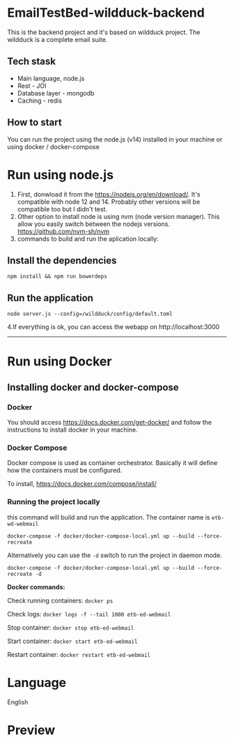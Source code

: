 # EmailTestBed-wildduck-backend

This is the backend project and it's based on wildduck project. The wildduck is a complete email suite. 

## Tech stask
- Main language, node.js
- Rest - JOI 
- Database layer - mongodb
- Caching - redis

## How to start

You can run the project using the node.js (v14) installed in your machine or using docker / docker-compose


# Run using node.js

1. First, donwload it from the https://nodejs.org/en/download/. It's compatible with node 12 and 14. Probably other versions
will be compatible too but I didn't test.
2. Other option to install node is using nvm (node version manager). This allow you easily switch between the nodejs versions. https://github.com/nvm-sh/nvm
3. commands to build and run the aplication locally:

## Install the dependencies 

`npm install && npm run bowerdeps`

## Run the application

`node server.js --config=/wildduck/config/default.toml`

4.If everything is ok, you can access the webapp on http://localhost:3000

----------
# Run using Docker

## Installing docker and docker-compose

### Docker

You should access https://docs.docker.com/get-docker/ and follow the instructions to install docker in your machine.

### Docker Compose

Docker compose is used as container orchestrator. Basically it will define how the containers must be configured.

To install, https://docs.docker.com/compose/install/

### Running the project locally

this command will build and run the application. The container name is `etb-wd-webmail`

`docker-compose -f docker/docker-compose-local.yml up --build --force-recreate`

Alternatively you can use the `-d` switch to run the project in daemon mode.

`docker-compose -f docker/docker-compose-local.yml up --build --force-recreate -d`

**Docker commands:**

Check running containers:
`docker ps`

Check logs:
`docker logs -f --tail 1000 etb-ed-webmail`

Stop container:
`docker stop etb-ed-webmail`

Start container:
`docker start etb-ed-webmail`

Restart container:
`docker restart etb-ed-webmail`

# Language

English

# Preview


